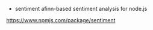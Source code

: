 
<!-- give credit to
Inspirational quotes provided by <a href="https://zenquotes.io/" target="_blank">ZenQuotes API</a>
-->

<!-- Would have been nice to actually give that credit! Also, at minimum, to have a link to the frontend repo and the deployed app here. Right now this is not an acceptable README file. -->
- sentiment afinn-based sentiment analysis for node.js

https://www.npmjs.com/package/sentiment


